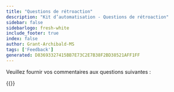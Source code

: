 ```yaml
---
title: "Questions de rétroaction"
description: "Kit d’automatisation - Questions de rétroaction"
sidebar: false
sidebarlogo: fresh-white
include_footer: true
index: false
author: Grant-Archibald-MS
tags: ['Feedback']
generated: D83693327415BB7E73C2E7B38F2BD38521AFF1FF
---
```


Veuillez fournir vos commentaires aux questions suivantes :

{{<questions name="/content/fr/feedback.json" completed="Merci d’avoir répondu aux questions" showNavigationButtons="false" locale="fr">}}
